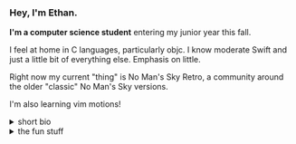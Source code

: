<!--
**EthanRDoesMC/EthanRDoesMC** is a ✨ _special_ ✨ repository because its `README.md` (this file) appears on your GitHub profile.

Here are some ideas to get you started:

- 🔭 I’m currently working on ...
- 🌱 I’m currently learning ...
- 👯 I’m looking to collaborate on ...
- 🤔 I’m looking for help with ...
- 💬 Ask me about ...
- 📫 How to reach me: ...
- 😄 Pronouns: ...
- ⚡ Fun fact: ...
-->

<!--no I'm not going to delete the above why do you ask-->


### Hey, I'm Ethan.

**I'm a computer science student** entering my junior year this fall.

I feel at home in C languages, particularly objc. I know moderate Swift and just a little bit of everything else. Emphasis on little.

Right now my current "thing" is No Man's Sky Retro, a community around the older "classic" No Man's Sky versions.

I'm also learning vim motions!

<details>
 <summary>short bio</summary>

### Bio
I've always been interested in making things on a computer, and in 2017 I stepped over the threshold into programming. I was self-taught and I made *very little progress* until early 2020. (Click on the **Dawn** repository to see that progress! It was localized into 17 different languages, by the way.)

I have a bit of a raw talent for reverse engineering that I've been turning into a skillset over the years. In early 2021 Beeper commissioned me to **research and build an iMessage client**/Matrix bridge, which I called Brooklyn. It's not what they use today, but it provided a lot of the foundational research. (That's quite the accomplishment for someone who learned what a return type was a year prior!)

In late 2021, a bit overwhelmed with depression and attending a college I couldn't really afford nor wanted to attend, I resorted to hobbyist development to keep myself afloat. **KBPulse and TouchBarFun are the result** -- pure reverse engineering of the MacBook keyboard backlight, and an implementation of *the macOS menu bar* in the *Touch Bar!* Disclaimer: it's not very... ahh... efficient.

I am now attending a state university. It's a lot cheaper and I'm a lot happier with the program and the university. As a result I've had less time for completely original, massive projects -- because I am actually doing my schoolwork now lol -- but I keep myself involved in whatever interests me. **For that, see any repos committed to since August 2022.**
</details>

<details>
 <summary>the fun stuff</summary>
 
### the fun stuff
- the music: alternative, indie/math/post rock, electronic, world
    - 65daysofstatic, ODESZA, Solar Fields
    - afterhours, Tom's Story, maybeshewill
    - keali'i reichel, pure heart, KODŌ
- the rig
    - ryzen 5 2600, rx 580, 2 ssds, 1 hdd, 4 fans
    - windows 11, macos 11
- the phones
    - iphone: 3g, (3x) 4, (3x) 4S, (2x) 5s, 5c, (2x) 6, (2x) SE, 7, and my daily driver 13 pro max
</details>

